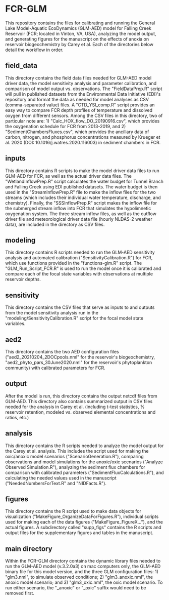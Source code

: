 # FCR-GLM

This repository contains the files for calibrating and running the General Lake Model-Aquatic EcoDynamics (GLM-AED) model for Falling Creek Reservoir (FCR; located in Vinton, VA, USA), analyzing the model output, and generating figures for the manuscript on the effects of anoxia on reservoir biogeochemistry by Carey et al. Each of the directories below detail the workflow in order.

## field_data
This directory contains the field data files needed for GLM-AED model driver data, the model sensitivity analysis and parameter calibration, and comparison of model output vs. observations. The "FieldDataPrep.R" script will pull in published datasets from the Environmental Data Initiative (EDI)'s repository and format the data as needed for model analyses as CSV (comma-separated value) files. A "CTD_YSI_comp.R" script provides an easy way to compare FCR depth profiles of temperature and dissolved oxygen from different sensors. Among the CSV files in this directory, two of particular note are: 1) "Calc_HOX_flow_DO_20190916.csv", which provides the oxygenation schedule for FCR from 2013-2019, and 2) "SedimentChambersFluxes.csv", which provides the ancillary data of carbon, nitrogen, and phosphorus concentrations measured by Krueger et al. 2020 (DOI: 10.1016/j.watres.2020.116003) in sediment chambers in FCR.

## inputs
This directory contains R scripts to make the model driver data files to run GLM-AED for FCR, as well as the actual driver data files. The "WetlandInflowPrep.R" script calculates the water budget for Tunnel Branch and Falling Creek using EDI published datasets. The water budget is then used in the "StreamInflowPrep.R" file to make the inflow files for the two streams (which includes their individual water temperature, discharge, and chemistry). Finally, the "SSSInflowPrep.R" script makes the inflow file for the submerged stream inflow into FCR that simulates the hypolimnetic oxygenation system. The three stream inflow files, as well as the outflow driver file and meteorological driver data file (hourly NLDAS-2 weather data), are included in the directory as CSV files.

## modeling
This directory contains R scripts needed to run the GLM-AED sensitivity analysis and automated calibration ("SensitivityCalibration.R") for FCR, which use functions provided in the "functions-glm.R" script. The "GLM_Run_Script_FCR.R" is used to run the model once it is calibrated and compare each of the focal state variables with observations at multiple reservoir depths.

## sensitivity
This directory contains the CSV files that serve as inputs to and outputs from the model sensitivity analysis run in the "modeling/SensitivityCalibration.R" script for the focal model state variables. 

## aed2
This directory contains the two AED configuration files ("aed2_20210204_2DOCpools.nml" for the reservoir's biogeochemistry, "aed2_phyto_pars_30June2020.nml" for the reservoir's phytoplankton community) with calibrated parameters for FCR. 

## output
After the model is run, this directory contains the output netcdf files from GLM-AED. This directory also contains summarized output in CSV files needed for the analysis in Carey et al. (including t-test statistics, % reservoir retention, modeled vs. observed elemental concentrations and ratios, etc.)

## analysis
This directory contains the R scripts needed to analyze the model output for the Carey et al. analysis. This includes the script used for making the oxic/anoxic model scenarios ("ScenarioGeneration.R"), comparing observations and model simulations for the anoxic/oxic scenarios ("Analyze Observed Simulation.R"), analyzing the sediment flux chambers for comparison with calibrated parameters ("SedimentFluxCalculations.R"), and calculating the needed values used in the manuscript ("NeededNumbersForText.R" and "NIDFacts.R").

## figures
This directory contains the R script used to make data objects for visualization ("MakeFigure_OrganizeDataForFigures.R"), individual scripts used for making each of the data figures ("MakeFigure_FigureX..."), and the actual figures. A subdirectory called "supp_figs" contains the R scripts and output files for the supplementary figures and tables in the manuscript.

## main directory
Within the FCR-GLM directory contains the dynamic library files needed to run the GLM-AED model (v.3.2.0a3) on mac computers only, the GLM-AED binary file for this model version, and the three GLM configuration files: 1) "glm3.nml", to simulate observed conditions; 2) "glm3_anoxic.nml", the anoxic model scenario; and 3) "glm3_oxic.nml", the oxic model scenario. To run either scenario, the "_anoxic" or "_oxic" suffix would need to be removed first.
